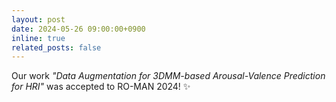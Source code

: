 ```yaml
---
layout: post
date: 2024-05-26 09:00:00+0900
inline: true
related_posts: false
---
```


Our work _"Data Augmentation for 3DMM-based Arousal-Valence Prediction for HRI"_ was accepted to RO-MAN 2024! ✨
